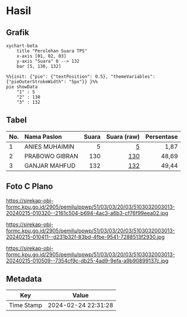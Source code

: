 # Hasil

## Grafik

```mermaid
xychart-beta
    title "Perolehan Suara TPS"
    x-axis [01, 02, 03]
    y-axis "Suara" 0 --> 132
    bar [5, 130, 132]
```

```mermaid
%%{init: {"pie": {"textPosition": 0.5}, "themeVariables": {"pieOuterStrokeWidth": "5px"}} }%%
pie showData
    "1" : 5
    "2" : 130
    "3" : 132
```

## Tabel

| No. | Nama Paslon    | Suara | Suara (raw) | Persentase |
|:--- |:-------------- | -----:| -----------:| ----------:|
| 1   | ANIES MUHAIMIN | 5     | [5][p-1]    | 1,87       |
| 2   | PRABOWO GIBRAN | 130   | [130][p-2]  | 48,69      |
| 3   | GANJAR MAHFUD  | 132   | [132][p-3]  | 49,44      |


[p-1]: https://github.com/gigit-pemilu/pemilu-2024-51-bali/blob/main/pilpres/hitung-suara/sub/51-bali/sub/03-badung/sub/03-abiansemal/sub/2003-sibanggede/sub/013-tps/sub/paslon-1.txt
[p-2]: https://github.com/gigit-pemilu/pemilu-2024-51-bali/blob/main/pilpres/hitung-suara/sub/51-bali/sub/03-badung/sub/03-abiansemal/sub/2003-sibanggede/sub/013-tps/sub/paslon-2.txt
[p-3]: https://github.com/gigit-pemilu/pemilu-2024-51-bali/blob/main/pilpres/hitung-suara/sub/51-bali/sub/03-badung/sub/03-abiansemal/sub/2003-sibanggede/sub/013-tps/sub/paslon-3.txt

## Foto C Plano

https://sirekap-obj-formc.kpu.go.id/2905/pemilu/ppwp/51/03/03/20/03/5103032003013-20240215-010320--2161c504-b694-4ac3-a6b3-cf76f99eea02.jpg

https://sirekap-obj-formc.kpu.go.id/2905/pemilu/ppwp/51/03/03/20/03/5103032003013-20240215-010411--d231b32f-83bd-4fbe-9541-7288513f2930.jpg

https://sirekap-obj-formc.kpu.go.id/2905/pemilu/ppwp/51/03/03/20/03/5103032003013-20240215-010509--7354cf9c-db25-4ad9-9efa-a9b90899137c.jpg


## Metadata

| Key        | Value               |
| ---------- | ------------------- |
| Time Stamp | 2024-02-24 22:31:28 |



